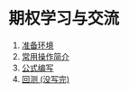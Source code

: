 # 期权学习与交流

1. [准备环境](readmePrepare.md)
2. [常用操作简介](readmeUi.md)
3. [公式编写](readmeCoding.md)
4. [回测 (没写完)](readmeTest.md)
